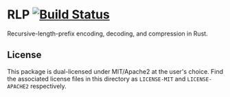 # RLP [![Build Status](https://travis-ci.com/CodeChain-io/rlp.svg?branch=master)](https://travis-ci.com/CodeChain-io/rlp)

Recursive-length-prefix encoding, decoding, and compression in Rust.

## License

This package is dual-licensed under MIT/Apache2 at the user's choice.
Find the associated license files in this directory as `LICENSE-MIT` and `LICENSE-APACHE2` respectively.

